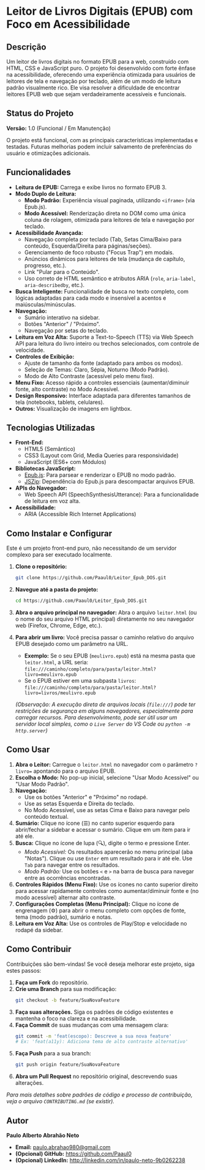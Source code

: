 # Leitor de Livros Digitais (EPUB) com Foco em Acessibilidade

## Descrição

Um leitor de livros digitais no formato EPUB para a web, construído com HTML, CSS e JavaScript puro. O projeto foi desenvolvido com forte ênfase na acessibilidade, oferecendo uma experiência otimizada para usuários de leitores de tela e navegação por teclado, além de um modo de leitura padrão visualmente rico. Ele visa resolver a dificuldade de encontrar leitores EPUB web que sejam verdadeiramente acessíveis e funcionais.

## Status do Projeto

**Versão:** 1.0 (Funcional / Em Manutenção)

O projeto está funcional, com as principais características implementadas e testadas. Futuras melhorias podem incluir salvamento de preferências do usuário e otimizações adicionais.

## Funcionalidades

* **Leitura de EPUB:** Carrega e exibe livros no formato EPUB 3.
* **Modo Duplo de Leitura:**
    * **Modo Padrão:** Experiência visual paginada, utilizando `<iframe>` (via Epub.js).
    * **Modo Acessível:** Renderização direta no DOM como uma única coluna de rolagem, otimizada para leitores de tela e navegação por teclado.
* **Acessibilidade Avançada:**
    * Navegação completa por teclado (Tab, Setas Cima/Baixo para conteúdo, Esquerda/Direita para páginas/seções).
    * Gerenciamento de foco robusto ("Focus Trap") em modais.
    * Anúncios dinâmicos para leitores de tela (mudança de capítulo, progresso, etc.).
    * Link "Pular para o Conteúdo".
    * Uso correto de HTML semântico e atributos ARIA (`role`, `aria-label`, `aria-describedby`, etc.).
* **Busca Inteligente:** Funcionalidade de busca no texto completo, com lógicas adaptadas para cada modo e insensível a acentos e maiúsculas/minúsculas.
* **Navegação:**
    * Sumário interativo na sidebar.
    * Botões "Anterior" / "Próximo".
    * Navegação por setas do teclado.
* **Leitura em Voz Alta:** Suporte a Text-to-Speech (TTS) via Web Speech API para leitura do livro inteiro ou trechos selecionados, com controle de velocidade.
* **Controles de Exibição:**
    * Ajuste de tamanho da fonte (adaptado para ambos os modos).
    * Seleção de Temas: Claro, Sépia, Noturno (Modo Padrão).
    * Modo de Alto Contraste (acessível pelo menu fixo).
* **Menu Fixo:** Acesso rápido a controles essenciais (aumentar/diminuir fonte, alto contraste) no Modo Acessível.
* **Design Responsivo:** Interface adaptada para diferentes tamanhos de tela (notebooks, tablets, celulares).
* **Outros:** Visualização de imagens em lightbox.

## Tecnologias Utilizadas

* **Front-End:**
    * HTML5 (Semântico)
    * CSS3 (Layout com Grid, Media Queries para responsividade)
    * JavaScript (ES6+ com Módulos)
* **Bibliotecas JavaScript:**
    * [Epub.js](https://github.com/futurepress/epub.js/): Para parsear e renderizar o EPUB no modo padrão.
    * [JSZip](https://stuk.github.io/jszip/): Dependência do Epub.js para descompactar arquivos EPUB.
* **APIs do Navegador:**
    * Web Speech API (SpeechSynthesisUtterance): Para a funcionalidade de leitura em voz alta.
* **Acessibilidade:**
    * ARIA (Accessible Rich Internet Applications)

## Como Instalar e Configurar

Este é um projeto front-end puro, não necessitando de um servidor complexo para ser executado localmente.

1.  **Clone o repositório:**
    ```bash
    git clone https://github.com/Paaul0/Leitor_Epub_DOS.git
    ```
2.  **Navegue até a pasta do projeto:**
    ```bash
    cd https://github.com/Paaul0/Leitor_Epub_DOS.git
    ```
3.  **Abra o arquivo principal no navegador:**
    Abra o arquivo `leitor.html` (ou o nome do seu arquivo HTML principal) diretamente no seu navegador web (Firefox, Chrome, Edge, etc.).

4.  **Para abrir um livro:**
    Você precisa passar o caminho relativo do arquivo EPUB desejado como um parâmetro na URL.
    * **Exemplo:** Se o seu EPUB (`meulivro.epub`) está na mesma pasta que `leitor.html`, a URL seria:
        `file:///caminho/completo/para/pasta/leitor.html?livro=meulivro.epub`
    * Se o EPUB estiver em uma subpasta `livros`:
        `file:///caminho/completo/para/pasta/leitor.html?livro=livros/meulivro.epub`

    *(Observação: A execução direta de arquivos locais (`file:///`) pode ter restrições de segurança em alguns navegadores, especialmente para carregar recursos. Para desenvolvimento, pode ser útil usar um servidor local simples, como o `Live Server` do VS Code ou `python -m http.server`)*

## Como Usar

1.  **Abra o Leitor:** Carregue o `leitor.html` no navegador com o parâmetro `?livro=` apontando para o arquivo EPUB.
2.  **Escolha o Modo:** No pop-up inicial, selecione "Usar Modo Acessível" ou "Usar Modo Padrão".
3.  **Navegação:**
    * Use os botões "Anterior" e "Próximo" no rodapé.
    * Use as setas Esquerda e Direita do teclado.
    * No Modo Acessível, use as setas Cima e Baixo para navegar pelo conteúdo textual.
4.  **Sumário:** Clique no ícone (☰) no canto superior esquerdo para abrir/fechar a sidebar e acessar o sumário. Clique em um item para ir até ele.
5.  **Busca:** Clique no ícone de lupa (🔍), digite o termo e pressione Enter.
    * *Modo Acessível:* Os resultados aparecerão no menu principal (aba "Notas"). Clique ou use `Enter` em um resultado para ir até ele. Use `Tab` para navegar entre os resultados.
    * *Modo Padrão:* Use os botões `<` e `>` na barra de busca para navegar entre as ocorrências encontradas.
6.  **Controles Rápidos (Menu Fixo):** Use os ícones no canto superior direito para acessar rapidamente controles como aumentar/diminuir fonte e (no modo acessível) alternar alto contraste.
7.  **Configurações Completas (Menu Principal):** Clique no ícone de engrenagem (⚙️) para abrir o menu completo com opções de fonte, tema (modo padrão), sumário e notas.
8.  **Leitura em Voz Alta:** Use os controles de Play/Stop e velocidade no rodapé da sidebar.

## Como Contribuir

Contribuições são bem-vindas! Se você deseja melhorar este projeto, siga estes passos:

1.  **Faça um Fork** do repositório.
2.  **Crie uma Branch** para sua modificação:
    ```bash
    git checkout -b feature/SuaNovaFeature
    ```
3.  **Faça suas alterações.** Siga os padrões de código existentes e mantenha o foco na clareza e na acessibilidade.
4.  **Faça Commit** de suas mudanças com uma mensagem clara:
    ```bash
    git commit -m 'feat(escopo): Descreve a sua nova feature'
    # Ex: 'feat(a11y): Adiciona tema de alto contraste alternativo'
    ```
5.  **Faça Push** para a sua branch:
    ```bash
    git push origin feature/SuaNovaFeature
    ```
6.  **Abra um Pull Request** no repositório original, descrevendo suas alterações.

*Para mais detalhes sobre padrões de código e processo de contribuição, veja o arquivo `CONTRIBUTING.md` (se existir).*

## Autor

**Paulo Alberto Abrahão Neto**

* **Email:** [paulo.abrahao980@gmail.com](mailto:paulo.abrahao980@gmail.com)
* **(Opcional) GitHub:** https://github.com/Paaul0
* **(Opcional) LinkedIn:** http://linkedin.com/in/paulo-neto-9b0262238
